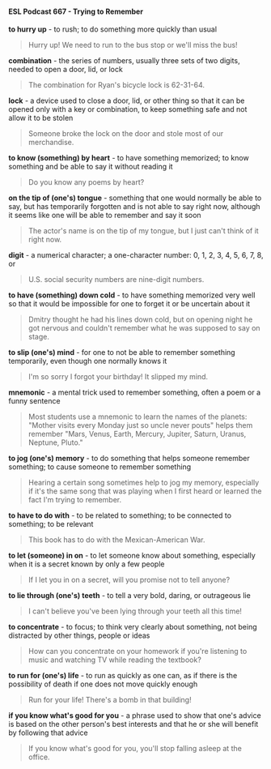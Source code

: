 #### ESL Podcast 667 - Trying to Remember

**to hurry up** - to rush; to do something more quickly than usual

> Hurry up! We need to run to the bus stop or we'll miss the bus!

**combination** - the series of numbers, usually three sets of two digits, needed to
open a door, lid, or lock

> The combination for Ryan's bicycle lock is 62-31-64.

**lock** - a device used to close a door, lid, or other thing so that it can be opened
only with a key or combination, to keep something safe and not allow it to be
stolen

> Someone broke the lock on the door and stole most of our merchandise.

**to know (something) by heart** - to have something memorized; to know
something and be able to say it without reading it

> Do you know any poems by heart?

**on the tip of (one's) tongue** - something that one would normally be able to
say, but has temporarily forgotten and is not able to say right now, although it
seems like one will be able to remember and say it soon

> The actor's name is on the tip of my tongue, but I just can't think of it right now.

**digit** - a numerical character; a one-character number: 0, 1, 2, 3, 4, 5, 6, 7, 8, or

> U.S. social security numbers are nine-digit numbers.

**to have (something) down cold** - to have something memorized very well so
that it would be impossible for one to forget it or be uncertain about it

> Dmitry thought he had his lines down cold, but on opening night he got nervous
and couldn't remember what he was supposed to say on stage.

**to slip (one's) mind** - for one to not be able to remember something
temporarily, even though one normally knows it

> I'm so sorry I forgot your birthday! It slipped my mind.

**mnemonic** - a mental trick used to remember something, often a poem or a
funny sentence

> Most students use a mnemonic to learn the names of the planets: "Mother visits
every Monday just so uncle never pouts" helps them remember "Mars, Venus,
Earth, Mercury, Jupiter, Saturn, Uranus, Neptune, Pluto."

**to jog (one's) memory** - to do something that helps someone remember
something; to cause someone to remember something

> Hearing a certain song sometimes help to jog my memory, especially if it's the
same song that was playing when I first heard or learned the fact I'm trying to
remember.

**to have to do with** - to be related to something; to be connected to something;
to be relevant

> This book has to do with the Mexican-American War.

**to let (someone) in on** - to let someone know about something, especially when
it is a secret known by only a few people

> If I let you in on a secret, will you promise not to tell anyone?

**to lie through (one's) teeth** - to tell a very bold, daring, or outrageous lie

> I can't believe you've been lying through your teeth all this time!

**to concentrate** - to focus; to think very clearly about something, not being
distracted by other things, people or ideas

> How can you concentrate on your homework if you're listening to music and
watching TV while reading the textbook?

**to run for (one's) life** - to run as quickly as one can, as if there is the possibility
of death if one does not move quickly enough

> Run for your life! There's a bomb in that building!

**if you know what's good for you** - a phrase used to show that one's advice is
based on the other person's best interests and that he or she will benefit by
following that advice

> If you know what's good for you, you'll stop falling asleep at the office.

